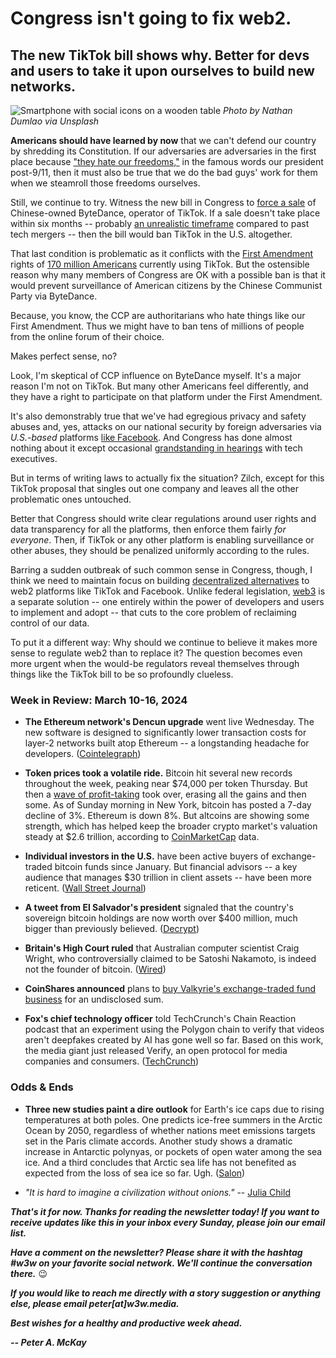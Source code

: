 # Congress isn't going to fix web2.
## The new TikTok bill shows why. Better for devs and users to take it upon ourselves to build new networks.

![Smartphone with social icons on a wooden table](https://w3w.news/img/nathan-dumlao-1920.jpg)
*Photo by Nathan Dumlao via Unsplash*

**Americans should have learned by now** that we can't defend our country by shredding its Constitution. If our adversaries are adversaries in the first place because ["they hate our freedoms,"](https://www.youtube.com/watch?v=-PKRHgmHzK0) in the famous words our president post-9/11, then it must also be true that we do the bad guys' work for them when we steamroll those freedoms ourselves.

Still, we continue to try. Witness the new bill in Congress to [force a sale](https://www.washingtonpost.com/technology/2024/03/15/tiktok-ban-senate-slows-vote-bytedance/) of Chinese-owned ByteDance, operator of TikTok. If a sale doesn't take place within six months -- probably [an unrealistic timeframe](https://www.washingtonpost.com/technology/2024/03/17/tiktok-sale-ban-challenges/) compared to past tech mergers -- then the bill would ban TikTok in the U.S. altogether.

That last condition is problematic as it conflicts with the [First Amendment](https://constitutioncenter.org/the-constitution/amendments/amendment-i) rights of [170 million Americans](https://www.nbcnews.com/tech/tech-news/tiktok-ban-bill-congress-senate-means-date-rcna143189) currently using TikTok. But the ostensible reason why many members of Congress are OK with a possible ban is that it would prevent surveillance of American citizens by the Chinese Communist Party via ByteDance.

Because, you know, the CCP are authoritarians who hate things like our First Amendment. Thus we might have to ban tens of millions of people from the online forum of their choice.

Makes perfect sense, no?

Look, I'm skeptical of CCP influence on ByteDance myself. It's a major reason I'm not on TikTok. But many other Americans feel differently, and they have a right to participate on that platform under the First Amendment.

It's also demonstrably true that we've had egregious privacy and safety abuses and, yes, attacks on our national security by foreign adversaries via *U.S.-based* platforms [like Facebook](https://www.washingtonpost.com/technology/2021/05/26/facebook-disinformation-russia-report/). And Congress has done almost nothing about it except occasional [grandstanding in hearings](https://www.cnn.com/tech/live-news/meta-x-discord-tiktok-snap-chiefs-testimony-senate/index.html) with tech executives.

But in terms of writing laws to actually fix the situation? Zilch, except for this TikTok proposal that singles out one company and leaves all the other problematic ones untouched.

Better that Congress should write clear regulations around user rights and data transparency for all the platforms, then enforce them fairly *for everyone*. Then, if TikTok or any other platform is enabling surveillance or other abuses, they should be penalized uniformly according to the rules.

Barring a sudden outbreak of such common sense in Congress, though, I think we need to maintain focus on building [decentralized alternatives](https://coinmarketcap.com/academy/article/desoc-a-deep-dive-into-decentralized-social-networks) to web2 platforms like TikTok and Facebook. Unlike federal legislation, [web3](https://peteramckay.medium.com/a-brief-release-history-of-the-web-aeef5bb3b814) is a separate solution -- one entirely within the power of developers and users to implement and adopt -- that cuts to the core problem of reclaiming control of our data.

To put it a different way: Why should we continue to believe it makes more sense to regulate web2 than to replace it? The question becomes even more urgent when the would-be regulators reveal themselves through things like the TikTok bill to be so profoundly clueless.

### Week in Review: March 10-16, 2024

- **The Ethereum network's Dencun upgrade** went live Wednesday. The new software is designed to significantly lower transaction costs for layer-2 networks built atop Ethereum -- a longstanding headache for developers. ([Cointelegraph](https://cointelegraph.com/news/dencun-upgrade-live-ethereum-mainnet))

- **Token prices took a volatile ride.** Bitcoin hit several new records throughout the week, peaking near $74,000 per token Thursday. But then a [wave of profit-taking](https://finance.yahoo.com/news/bitcoin-retreats-record-high-bubble-031039357.html) took over, erasing all the gains and then some. As of Sunday morning in New York, bitcoin has posted a 7-day decline of 3%. Ethereum is down 8%. But altcoins are showing some strength, which has helped keep the broader crypto market's valuation steady at $2.6 trillion, according to [CoinMarketCap](https://coinmarketcap.com/charts/#market-cap) data.

- **Individual investors in the U.S.** have been active buyers of exchange-traded bitcoin funds since January. But financial advisors -- a key audience that manages $30 trillion in client assets -- have been more reticent. ([Wall Street Journal](https://www.wsj.com/finance/currencies/hot-new-bitcoin-funds-are-still-waiting-for-buy-in-from-financial-advisers-4a470ada?st=a7ildg5woxl54dw&reflink=desktopwebshare_permalink))

- **A tweet from El Salvador's president** signaled that the country's sovereign bitcoin holdings are now worth over $400 million, much bigger than previously believed. ([Decrypt](https://decrypt.co/221866/el-salvador-bitcoin-treasury-wallet))

- **Britain's High Court ruled** that Australian computer scientist Craig Wright, who controversially claimed to be Satoshi Nakamoto, is indeed not the founder of bitcoin. ([Wired](https://www.wired.com/story/craig-wright-not-satoshi-nakamoto-bitcoin-creator-ruling/?mbid=social_twitter))

- **CoinShares announced** plans to [buy Valkyrie's exchange-traded fund business](https://coinshares.com/news/coinshares-strengthens-its-global-reach-by-completing-acquisition-of-valkyrie-etf-business) for an undisclosed sum.

- **Fox's chief technology officer** told TechCrunch's Chain Reaction podcast that an experiment using the Polygon chain to verify that videos aren't deepfakes created by AI has gone well so far. Based on this work, the media giant just released Verify, an open protocol for media companies and consumers. ([TechCrunch](https://chain-reaction.simplecast.com/episodes/blockchain-tech-is-working-to-combat-ai-based-deepfakes-w-melody-hildebrandt-and-mike-blank))

### Odds & Ends

- **Three new studies paint a dire outlook** for Earth's ice caps due to rising temperatures at both poles. One predicts ice-free summers in the Arctic Ocean by 2050, regardless of whether nations meet emissions targets set in the Paris climate accords. Another study shows a dramatic increase in Antarctic polynyas, or pockets of open water among the sea ice. And a third concludes that Arctic sea life has not benefited as expected from the loss of sea ice so far. Ugh. ([Salon](https://www.salon.com/2024/03/11/earths-ice-caps-are-in-serious-trouble-three-new-studies-reveal-how-the-damage-is/))

- *"It is hard to imagine a civilization without onions."* -- [Julia Child](https://www.salon.com/2024/03/11/common-but-not-ordinary-why-its-hard-to-imagine-a-civilization-without-onions/)

_**That's it for now. Thanks for reading the newsletter today! If you want to receive updates like this in your inbox every Sunday, please join our email list.**_

_**Have a comment on the newsletter? Please share it with the hashtag #w3w on your favorite social network. We'll continue the conversation there.**_ 😉

_**If you would like to reach me directly with a story suggestion or anything else, please email peter[at]w3w.media.**_

_**Best wishes for a healthy and productive week ahead.**_  

_**-- Peter A. McKay**_  
